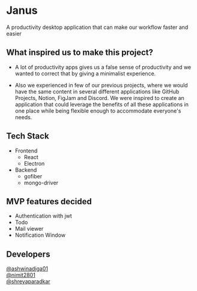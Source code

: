 # Janus

A productivity desktop application that can make our workflow faster and easier

## What inspired us to make this project?

- A lot of productivity apps gives us a false sense of productivity and we wanted to correct that by giving a minimalist experience.

- Also we experienced in few of our previous projects, where we would have the same content in several different applications like GitHub Projects, Notion, FigJam and Discord. We were inspired to create an application that could leverage the benefits of all these applications in one place while being flexible enough to accommodate everyone's needs.

## Tech Stack

- Frontend
  - React
  - Electron
- Backend
  - gofiber
  - mongo-driver

## MVP features decided

- Authentication with jwt
- Todo
- Mail viewer
- Notification Window

## Developers

[@ashwinadiga01](https://github.com/ashwinadiga) <br>
[@nimit2801](https://github.com/nimit2801) <br>
[@shreyaparadkar](https://github.com/shreyaparadkar)
